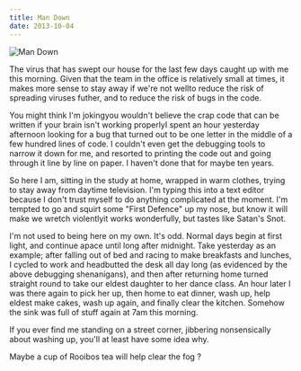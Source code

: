 ```yaml
---
title: Man Down
date: 2013-10-04
---
```


![Man Down](https://source.unsplash.com/FHnnjk1Yj7Y/1600x900)

The virus that has swept our house for the last few days caught up with me this morning. Given that the team in the office is relatively small at times, it makes more sense to stay away if we're not wellto reduce the risk of spreading viruses futher, and to reduce the risk of bugs in the code.

You might think I'm jokingyou wouldn't believe the crap code that can be written if your brain isn't working properlyI spent an hour yesterday afternoon looking for a bug that turned out to be one letter in the middle of a few hundred lines of code. I couldn't even get the debugging tools to narrow it down for me, and resorted to printing the code out and going through it line by line on paper. I haven't done that for maybe ten years.

So here I am, sitting in the study at home, wrapped in warm clothes, trying to stay away from daytime television. I'm typing this into a text editor because I don't trust myself to do anything complicated at the moment. I'm tempted to go and squirt some "First Defence" up my nose, but know it will make we wretch violentlyit works wonderfully, but tastes like Satan's Snot.

I'm not used to being here on my own. It's odd. Normal days begin at first light, and continue apace until long after midnight. Take yesterday as an example; after falling out of bed and racing to make breakfasts and lunches, I cycled to work and headbutted the desk all day long (as evidenced by the above debugging shenanigans), and then after returning home turned straight round to take our eldest daughter to her dance class. An hour later I was there again to pick her up, then home to eat dinner, wash up, help eldest make cakes, wash up again, and finally clear the kitchen. Somehow the sink was full of stuff again at 7am this morning.

If you ever find me standing on a street corner, jibbering nonsensically about washing up, you'll at least have some idea why.

Maybe a cup of Rooibos tea will help clear the fog ?